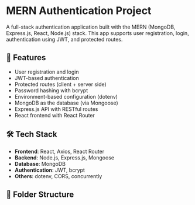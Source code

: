 # MERN Authentication Project

A full-stack authentication application built with the MERN (MongoDB, Express.js, React, Node.js) stack. This app supports user registration, login, authentication using JWT, and protected routes.

## 🔐 Features

- User registration and login
- JWT-based authentication
- Protected routes (client + server side)
- Password hashing with bcrypt
- Environment-based configuration (dotenv)
- MongoDB as the database (via Mongoose)
- Express.js API with RESTful routes
- React frontend with React Router

## 🛠️ Tech Stack

- **Frontend**: React, Axios, React Router
- **Backend**: Node.js, Express.js, Mongoose
- **Database**: MongoDB
- **Authentication**: JWT, bcrypt
- **Others**: dotenv, CORS, concurrently

## 📁 Folder Structure

